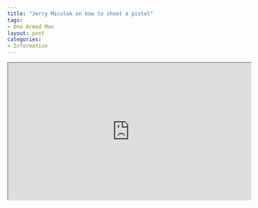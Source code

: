 ```yaml
---
title: "Jerry Miculek on how to shoot a pistol"
tags:
- One Armed Man
layout: post
categories:
- Information
---
```


<iframe width="560" height="315" src="https://www.youtube.com/embed/ChSazF41q-s" title="How to shoot a Pistol with world champion shooter, Jerry Miculek"></iframe>